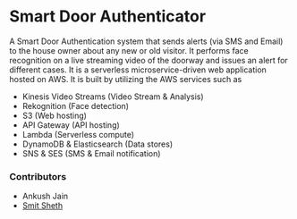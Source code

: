 # Smart Door Authenticator

A Smart Door Authentication system that sends alerts (via SMS and Email) to the house owner about any new or old visitor. It performs face recognition on a live streaming video of the doorway and issues an alert for different cases. It is a serverless microservice-driven web application hosted on AWS. It is built by utilizing the AWS services such as 
 - Kinesis Video Streams (Video Stream & Analysis)
 - Rekognition (Face detection)
 - S3 (Web hosting)
 - API Gateway (API hosting)
 - Lambda (Serverless compute)
 - DynamoDB & Elasticsearch (Data stores)
 - SNS & SES (SMS & Email notification)

### Contributors
- Ankush Jain
- [Smit Sheth](https://github.com/SmitSheth)
